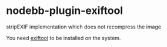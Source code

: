 # nodebb-plugin-exiftool
stripEXIF implementation which does not recompress the image

You need [exiftool](https://exiftool.org/) to be installed on the system.
